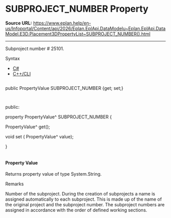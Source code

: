 # SUBPROJECT_NUMBER Property

**Source URL:** https://www.eplan.help/en-us/Infoportal/Content/api/2026/Eplan.EplApi.DataModelu~Eplan.EplApi.DataModel.E3D.Placement3DPropertyList~SUBPROJECT_NUMBER().html

---

Subproject number # 25101.

Syntax

- [C#](#i-syntax-CS)
- [C++/CLI](#i-syntax-CPP2005)

```
```
public PropertyValue SUBPROJECT_NUMBER {get; set;}
```
```

```
```
public:

property PropertyValue^ SUBPROJECT_NUMBER {

   PropertyValue^ get();

   void set (    PropertyValue^ value);

}
```
```

#### Property Value

Returns property value of type System.String.

Remarks

Number of the subproject. During the creation of subprojects a name is assigned automatically to each subproject. This is made up of the name of the original project and the subproject number. The subproject numbers are assigned in accordance with the order of defined working sections.

